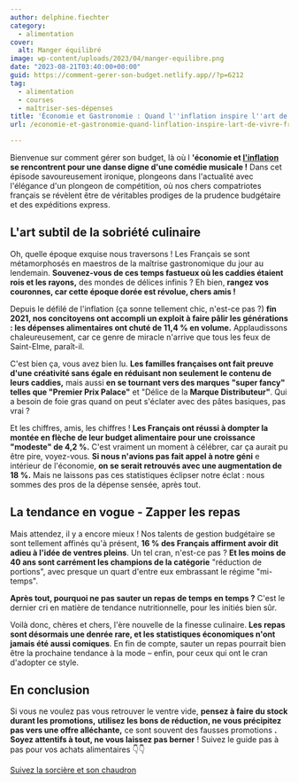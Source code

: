 ```yaml
---
author: delphine.fiechter
category:
  - alimentation
cover:
  alt: Manger équilibré
image: wp-content/uploads/2023/04/manger-equilibre.png
date: "2023-08-21T03:40:00+00:00"
guid: https://comment-gerer-son-budget.netlify.app//?p=6212
tag:
  - alimentation
  - courses
  - maîtriser-ses-dépenses
title: 'Économie et Gastronomie : Quand l''inflation inspire l''art de vivre frugalement !'
url: /economie-et-gastronomie-quand-linflation-inspire-lart-de-vivre-frugalement/

---
```

Bienvenue sur comment gérer son budget, là où l **'économie et [l'inflation](https://www.msn.com/fr-fr/voyage/actualite/inflation-de-plus-en-plus-de-fran%C3%A7ais-ne-mangent-plus-%C3%A0-leur-faim/ar-AA1f8tGT?cvid=99019922b60a4e23be19a1244c59a9cd&ocid=winp2fptaskbar&ei=13 " l'inflation ") se rencontrent pour une danse digne d'une comédie musicale !** Dans cet épisode savoureusement ironique, plongeons dans l'actualité avec l'élégance d'un plongeon de compétition, où nos chers compatriotes français se révèlent être de véritables prodiges de la prudence budgétaire et des expéditions express.

## L'art subtil de la sobriété culinaire

Oh, quelle époque exquise nous traversons ! Les Français se sont métamorphosés en maestros de la maîtrise gastronomique du jour au lendemain. **Souvenez-vous de ces temps fastueux où les caddies étaient rois et les rayons,** des mondes de délices infinis ? Eh bien, **rangez vos couronnes, car cette époque dorée est révolue, chers amis !**

Depuis le défilé de l'inflation (ça sonne tellement chic, n'est-ce pas ?) **fin 2021, nos concitoyens ont accompli un exploit à faire pâlir les générations : les dépenses alimentaires ont chuté de 11,4 % en volume.** Applaudissons chaleureusement, car ce genre de miracle n'arrive que tous les feux de Saint-Elme, paraît-il.

C'est bien ça, vous avez bien lu. **Les familles françaises ont fait preuve d'une créativité sans égale en réduisant non seulement le contenu de leurs caddies,** mais aussi **en se tournant vers des marques "super fancy" telles que "Premier Prix Palace"** et "Délice de la **Marque Distributeur"**. Qui a besoin de foie gras quand on peut s'éclater avec des pâtes basiques, pas vrai ?

Et les chiffres, amis, les chiffres ! **Les Français ont réussi à dompter la montée en flèche de leur budget alimentaire pour une croissance "modeste" de 4,2 %.** C'est vraiment un moment à célébrer, car ça aurait pu être pire, voyez-vous. **Si nous n'avions pas fait appel à notre géni** e intérieur de l'économie, **on se serait retrouvés avec une augmentation de 18 %.** Mais ne laissons pas ces statistiques éclipser notre éclat : nous sommes des pros de la dépense sensée, après tout.

## La tendance en vogue - Zapper les repas

Mais attendez, il y a encore mieux ! Nos talents de gestion budgétaire se sont tellement affinés qu'à présent, **16 % des Français affirment avoir dit adieu à l'idée de ventres pleins**. Un tel cran, n'est-ce pas ? **Et les moins de 40 ans sont carrément les champions de la catégorie** "réduction de portions", avec presque un quart d'entre eux embrassant le régime "mi-temps".

**Après tout, pourquoi ne pas sauter un repas de temps en temps ?** C'est le dernier cri en matière de tendance nutritionnelle, pour les initiés bien sûr.

Voilà donc, chères et chers, l'ère nouvelle de la finesse culinaire. **Les repas sont désormais une denrée rare, et les statistiques économiques n'ont jamais été aussi comiques**. En fin de compte, sauter un repas pourrait bien être la prochaine tendance à la mode – enfin, pour ceux qui ont le cran d'adopter ce style.

## En conclusion

Si vous ne voulez pas vous retrouver le ventre vide, **pensez à faire du stock durant les promotions,** **utilisez les bons de réduction, ne vous précipitez pas vers une offre alléchante,** ce sont souvent des fausses promotions **. Soyez attentifs à tout, ne vous laissez pas berner** ! Suivez le guide pas à pas pour vos achats alimentaires 👇👇

[Suivez la sorcière et son chaudron](https://comment-gerer-son-budget.netlify.app//10-astuces-magiques-pour-gerer-son-budget-bomme-un-pro/)
